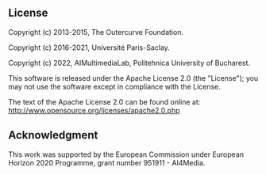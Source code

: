 ## License

Copyright (c) 2013-2015, The Outercurve Foundation.

Copyright (c) 2016-2021, Université Paris-Saclay.

Copyright (c) 2022, AIMultimediaLab, Politehnica University of Bucharest.

This software is released under the Apache License 2.0 (the "License"); you may not use the software except in compliance with the License.

The text of the Apache License 2.0 can be found online at:
http://www.opensource.org/licenses/apache2.0.php



## Acknowledgment 
This work was supported by the European Commission under European Horizon 2020 Programme, grant number 951911 - AI4Media.
